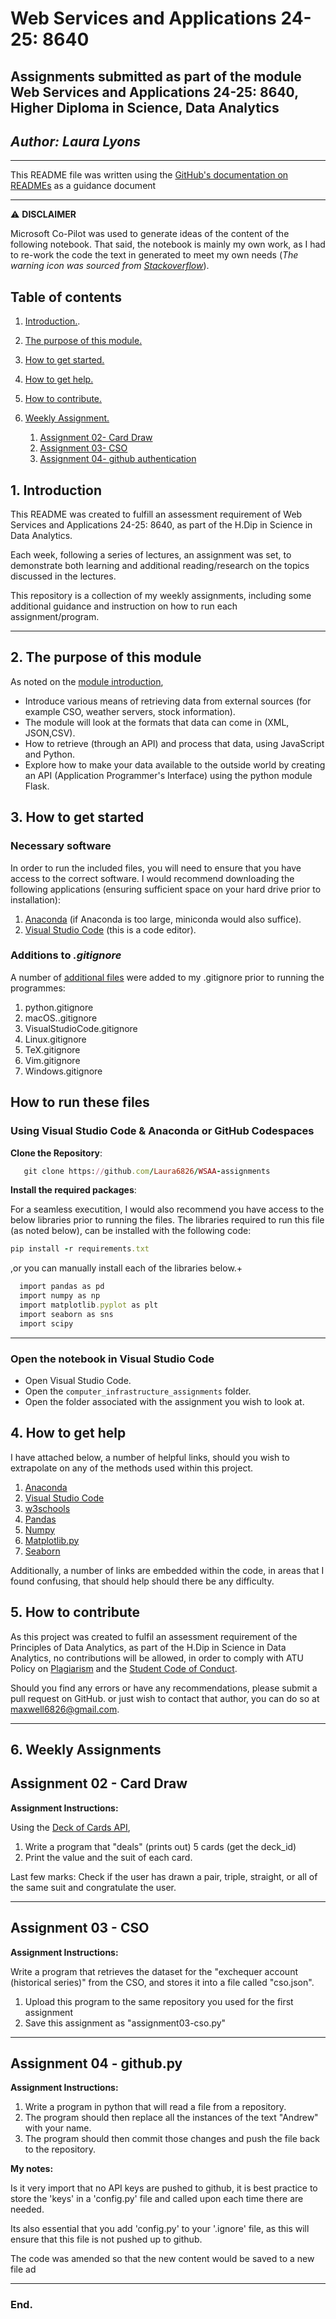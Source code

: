 # Web Services and Applications 24-25: 8640

## Assignments submitted as part of the module Web Services and Applications 24-25: 8640, Higher Diploma in Science, Data Analytics

## *Author: Laura Lyons*

***

This README file was written using the [GitHub's documentation on READMEs](https://docs.github.com/en/repositories/managing-your-repositorys-settings-and-features/customizing-your-repository/about-readmes) as a guidance document
***

  &#x26a0;&#xfe0f; **DISCLAIMER**

  Microsoft Co-Pilot was used to generate ideas of the content of the following notebook. That said, the notebook is mainly my own work, as I had to re-work the code the text in generated to meet my own needs (*The warning icon was sourced from [Stackoverflow](https://stackoverflow.com/questions/50544499/how-to-make-a-styled-markdown-admonition-box-in-a-github-gist)*).

## **Table of contents**

1. [Introduction.](#1-introduction).
1. [The purpose of this module.](#2-the-purpose-of-this-module)
1. [How to get started.](#3-how-to-get-started)
1. [How to get help.](#4-how-to-get-help)
1. [How to contribute.](#5-how-to-contribute)
1. [Weekly Assignment.](#6-weekly-assignments)

    1. [Assignment 02- Card Draw](#assignment-02---card-draw)
    1. [Assignment 03- CSO](#assignment-03---cso)
    1. [Assignment 04- github authentication](#assignment-04---githubpy)

## 1. Introduction

This README was created to fulfill an assessment requirement of Web Services and Applications 24-25: 8640, as part of the H.Dip in Science in Data Analytics.

Each week, following a series of lectures, an assignment was set, to demonstrate both learning and additional reading/research on the topics discussed in the lectures.

This repository is a collection of my weekly assignments, including some additional guidance and instruction on how to run each assignment/program.

***

## 2. The purpose of this module

As noted on the [module introduction](https://vlegalwaymayo.atu.ie/course/view.php?id=12365),

- Introduce various means of retrieving data from external sources (for example CSO, weather servers, stock information).
- The module will look at the formats that data can come in (XML, JSON,CSV).
- How to retrieve (through an API) and process that data, using JavaScript and Python.
- Explore how to make your data available to the outside world by creating an API (Application Programmer's Interface) using the python module Flask.

## 3. How to get started

### Necessary software

In order to run the included files, you will need to ensure that you have access to the correct software. I would recommend downloading the following applications (ensuring sufficient space on your hard drive prior to installation):

1. [Anaconda](https://www.atu.ie/sites/default/files/2024-02/aqae022-academic-integrity-policy-1.pdf) (if Anaconda is too large, miniconda would also suffice).
2. [Visual Studio Code](https://code.visualstudio.com/Download) (this is a code editor).

### **Additions to** *.gitignore*

A number of [additional files](https://github.com/github/gitignore/tree/main/Global) were added to my .gitignore prior to running the programmes:

  1. python.gitignore
  2. macOS..gitignore
  3. VisualStudioCode.gitignore
  4. Linux.gitignore
  5. TeX.gitignore
  6. Vim.gitignore
  7. Windows.gitignore

## How to run these files

### Using Visual Studio Code & Anaconda or GitHub Codespaces

**Clone the Repository**:

```ruby
   git clone https://github.com/Laura6826/WSAA-assignments
```

**Install the required packages**:

For a seamless executition, I would also recommend you have access to the below libraries prior to running the files. The libraries required to run this file (as noted below), can be installed with the following code:

```ruby
pip install -r requirements.txt
```

,or you can manually install each of the libraries below.+

```ruby
  import pandas as pd
  import numpy as np
  import matplotlib.pyplot as plt
  import seaborn as sns
  import scipy
```

***

### Open the notebook in Visual Studio Code

- Open Visual Studio Code.
- Open the `computer_infrastructure_assignments` folder.
- Open the folder associated with the assignment you wish to look at.

## 4. How to get help

I have attached below, a number of helpful links, should you wish to extrapolate on any of the methods used within this project.

1. [Anaconda](https://www.atu.ie/sites/default/files/2024-02/aqae022-academic-integrity-policy-1.pdf)
1. [Visual Studio Code](https://code.visualstudio.com/Download)
1. [w3schools](https://www.w3schools.com/)
1. [Pandas](https://pandas.pydata.org/)
1. [Numpy](https://numpy.org/)
1. [Matplotlib.py](https://matplotlib.org/)
1. [Seaborn](https://seaborn.pydata.org/)

Additionally, a number of links are embedded within the code, in areas that I found confusing, that should help should there be any difficulty.

## 5. How to contribute

As this project was created to fulfil an assessment requirement of the Principles of Data Analytics, as part of the H.Dip in Science in Data Analytics, no contributions will be allowed, in order to comply with ATU Policy on [Plagiarism](https://www.atu.ie/sites/default/files/2024-02/aqae022-academic-integrity-policy-1.pdf) and the [Student Code of Conduct](https://www.atu.ie/sites/default/files/2022-08/Student%20Code_Final_August_2022.pdf).

Should you find any errors or have any recommendations, please submit a pull request on GitHub. or just wish to contact that author, you can do so at <maxwell6826@gmail.com>.

***

## **6. Weekly Assignments**

## **Assignment 02** - Card Draw

**Assignment Instructions:**

Using the [Deck of Cards API](https://deckofcardsapi.com/),

1. Write a program that "deals" (prints out) 5 cards (get the deck_id)
1. Print the value and the suit of each card.

Last few marks:
Check if the user has drawn a pair, triple, straight, or all of the same suit and congratulate the user.

***

## **Assignment 03** - CSO

**Assignment Instructions:**

Write a program that retrieves the dataset for the "exchequer account (historical series)" from the CSO, and stores it into a file called "cso.json".

1. Upload this program to the same repository you used for the first assignment
1. Save this assignment as "assignment03-cso.py"

***

## **Assignment 04** - github.py  

**Assignment Instructions:**

1. Write a program in python that will read a file from a repository.
1. The program should then replace all the instances of the text "Andrew" with your name.
1. The program should then commit those changes and push the file back to the repository.

**My notes:**

Is it very import that no API keys are pushed to github, it is best practice to store the 'keys' in a 'config.py' file and called upon each time there are needed.

Its also essential that you add 'config.py' to your '.ignore' file, as this will ensure that this file is not pushed up to github.

The code was amended so that the new content would be saved to a new file ad

***

### End.
